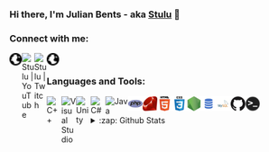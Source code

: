 ### Hi there, I'm Julian Bents - aka [Stulu][website] 👋




### Connect with me:

[<img align="left" alt="Stulu" width="22px" src="https://raw.githubusercontent.com/iconic/open-iconic/master/svg/globe.svg" />][website]
[<img align="left" alt="Stulu | YouTube" width="22px" src="https://cdn.jsdelivr.net/npm/simple-icons@v3/icons/youtube.svg" />][youtube]
[<img align="left" alt="Stulu | Twitch" width="22px" src="https://cdn.jsdelivr.net/npm/simple-icons@v3/icons/twitch.svg" />][twitch]
[<img align="left" alt="Stulu | Sololearn" width="22px" src="https://raw.githubusercontent.com/iconic/open-iconic/master/svg/globe.svg" />][sololearn]
<!-- [<img align="left" alt="codeSTACKr | Instagram" width="22px" src="https://cdn.jsdelivr.net/npm/simple-icons@v3/icons/instagram.svg" />][instagram] -->

<br />

### Languages and Tools:

<img align="left" alt="C++" width="26px" src="https://cdn.worldvectorlogo.com/logos/c.svg" />
<img align="left" alt="Visual Studio" width="26px" src="https://seeklogo.com/images/V/visual-studio-logo-14F95CF819-seeklogo.com.png" />
<img align="left" alt="Unity" width="26px" src="https://seeklogo.com/images/U/unity-logo-988A22E703-seeklogo.com.png" />
<img align="left" alt="C#" width="26px" src="https://www.brandeps.com/logo-download/C/C-Sharp-logo-vector-01.svg" />
<img align="left" alt="Java" width="40px" src="https://seeklogo.com/images/J/java-logo-41D4155FC3-seeklogo.com.png" />
<img align="left" alt="PHP" width="26px" src="https://raw.githubusercontent.com/github/explore/80688e429a7d4ef2fca1e82350fe8e3517d3494d/topics/php/php.png" />
<img align="left" alt="Ruby" width="26px" src="https://raw.githubusercontent.com/github/explore/80688e429a7d4ef2fca1e82350fe8e3517d3494d/topics/ruby/ruby.png" />
<img align="left" alt="HTML5" width="26px" src="https://raw.githubusercontent.com/github/explore/80688e429a7d4ef2fca1e82350fe8e3517d3494d/topics/html/html.png" />
<img align="left" alt="CSS3" width="26px" src="https://raw.githubusercontent.com/github/explore/80688e429a7d4ef2fca1e82350fe8e3517d3494d/topics/css/css.png" />
<img align="left" alt="Node.js" width="26px" src="https://raw.githubusercontent.com/github/explore/80688e429a7d4ef2fca1e82350fe8e3517d3494d/topics/nodejs/nodejs.png" />
<img align="left" alt="SQL" width="26px" src="https://raw.githubusercontent.com/github/explore/80688e429a7d4ef2fca1e82350fe8e3517d3494d/topics/sql/sql.png" />
<img align="left" alt="MySQL" width="26px" src="https://raw.githubusercontent.com/github/explore/80688e429a7d4ef2fca1e82350fe8e3517d3494d/topics/mysql/mysql.png" />
<img align="left" alt="GitHub" width="26px" src="https://raw.githubusercontent.com/github/explore/78df643247d429f6cc873026c0622819ad797942/topics/github/github.png" />
<img align="left" alt="Terminal" width="26px" src="https://raw.githubusercontent.com/github/explore/80688e429a7d4ef2fca1e82350fe8e3517d3494d/topics/terminal/terminal.png" />

<br />
<br />




<details>
  <summary>:zap: Github Stats</summary>

  <img align="left" alt="Stulu's Github Stats" src="https://github-readme-stats.vercel.app/api?username=stulu08" />

</details>

[website]: https://stulu.de
[youtube]: https://www.youtube.com/channel/UCr_Rjcub4u1K99PrCR4ODUA
[twitch]: https://www.twitch.tv/stulu08
[sololearn]: https://www.sololearn.com/Profile/12945216
<!--stackedit_data:
eyJoaXN0b3J5IjpbMTYyNzU5Njk3MF19
-->
